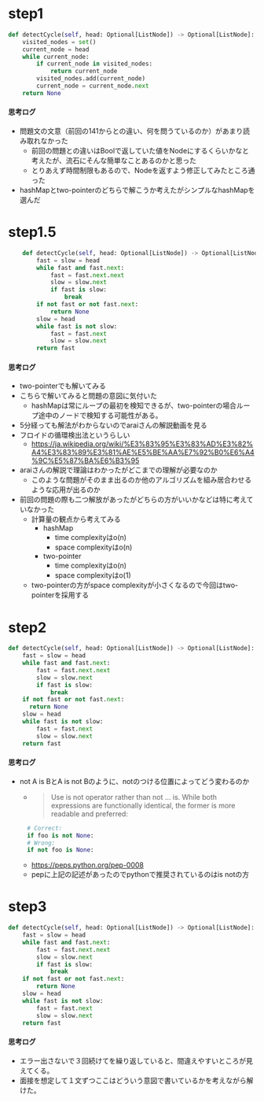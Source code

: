 # step1
```python
def detectCycle(self, head: Optional[ListNode]) -> Optional[ListNode]:
    visited_nodes = set()
    current_node = head
    while current_node:
        if current_node in visited_nodes:
            return current_node
        visited_nodes.add(current_node)
        current_node = current_node.next
    return None
```
#### 思考ログ
- 問題文の文意（前回の141からとの違い、何を問うているのか）があまり読み取れなかった
  - 前回の問題との違いはBoolで返していた値をNodeにするくらいかなと考えたが、流石にそんな簡単なことあるのかと思った
  - とりあえず時間制限もあるので、Nodeを返すよう修正してみたところ通った
- hashMapとtwo-pointerのどちらで解こうか考えたがシンプルなhashMapを選んだ

# step1.5
```python
    def detectCycle(self, head: Optional[ListNode]) -> Optional[ListNode]:
        fast = slow = head
        while fast and fast.next:
            fast = fast.next.next
            slow = slow.next
            if fast is slow:
                break
        if not fast or not fast.next:
            return None
        slow = head
        while fast is not slow:
            fast = fast.next
            slow = slow.next
        return fast
```
#### 思考ログ
- two-pointerでも解いてみる
- こちらで解いてみると問題の意図に気付いた
  - hashMapは常にループの最初を検知できるが、two-pointerの場合ループ途中のノードで検知する可能性がある。
- 5分経っても解法がわからないのでaraiさんの解説動画を見る
- フロイドの循環検出法というらしい
  - https://ja.wikipedia.org/wiki/%E3%83%95%E3%83%AD%E3%82%A4%E3%83%89%E3%81%AE%E5%BE%AA%E7%92%B0%E6%A4%9C%E5%87%BA%E6%B3%95
- araiさんの解説で理論はわかったがどこまでの理解が必要なのか
  - このような問題がそのまま出るのか他のアルゴリズムを組み居合わせるような応用が出るのか
- 前回の問題の際も二つ解放があったがどちらの方がいいかなどは特に考えていなかった
  - 計算量の観点から考えてみる
    - hashMap
      - time complexityはo(n)
      - space complexityはo(n)
    - two-pointer
      - time complexityはo(n)
      - space complexityはo(1)
  - two-pointerの方がspace complexityが小さくなるので今回はtwo-pointerを採用する

# step2
```python
def detectCycle(self, head: Optional[ListNode]) -> Optional[ListNode]:
    fast = slow = head
    while fast and fast.next:
        fast = fast.next.next
        slow = slow.next
        if fast is slow:
            break
    if not fast or not fast.next:
      return None
    slow = head
    while fast is not slow:
        fast = fast.next
        slow = slow.next
    return fast

```
#### 思考ログ
- not A is BとA is not Bのように、notのつける位置によってどう変わるのか
  - > Use is not operator rather than not ... is. While both expressions are functionally identical, the former is more readable and preferred:
  ``` python
    # Correct:
    if foo is not None:
    # Wrong:
    if not foo is None:
  ```
  - https://peps.python.org/pep-0008
  - pepに上記の記述があったのでpythonで推奨されているのはis notの方

# step3
```python
def detectCycle(self, head: Optional[ListNode]) -> Optional[ListNode]:
    fast = slow = head
    while fast and fast.next:
        fast = fast.next.next
        slow = slow.next
        if fast is slow:
            break
    if not fast or not fast.next:
        return None
    slow = head
    while fast is not slow:
        fast = fast.next
        slow = slow.next
    return fast
```
#### 思考ログ
- エラー出さないで３回続けてを繰り返していると、間違えやすいところが見えてくる。
- 面接を想定して１文ずつここはどういう意図で書いているかを考えながら解けた。
